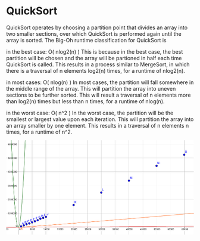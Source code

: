 # QuickSort

  QuickSort operates by choosing a partition point that divides an array into
  two smaller sections, over which QuickSort is performed again until the array
  is sorted. The Big-Oh runtime classification for QuickSort is

  in the best case: O( nlog2(n) )
  This is because in the best case, the best partition will be chosen and the
  array will be partioned in half each time QuickSort is called. This results in
  a process similar to MergeSort, in which there is a traversal of n elements
  log2(n) times, for a runtime of nlog2(n).

  in most cases: O( nlog(n) )
  In most cases, the partition will fall somewhere in the middle range of the
  array. This will partition the array into uneven sections to be further
  sorted. This will result a traversal of n elements more than log2(n) times
  but less than n times, for a runtime of nlog(n).

  in the worst case: O( n^2 )
  In the worst case, the partition will be the smallest or largest value upon
  each iteration. This will partition the array into an array smaller by one
  element. This results in a traversal of n elements n times, for a runtime of
  n^2. 

![Alt text](https://github.com/jacruse/solo/blob/master/quicksort.png?raw=true"Graphs")